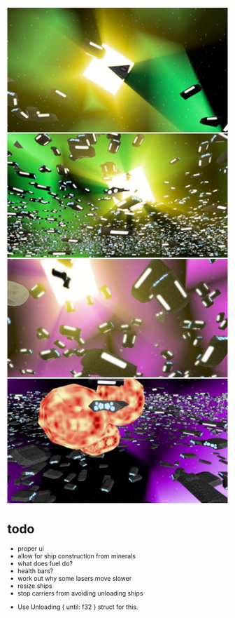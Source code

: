 ![](readme/fighter.png)
![](readme/fleet.png)
![](readme/rays.png)
![](readme/explosions.png)
# todo

* proper ui
* allow for ship construction from minerals
* what does fuel do?
* health bars?
* work out why some lasers move slower
* resize ships
* stop carriers from avoiding unloading ships
 - Use Unloading { until: f32 } struct for this.
